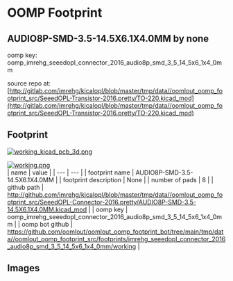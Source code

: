 # OOMP Footprint  
## AUDIO8P-SMD-3.5-14.5X6.1X4.0MM  by none  
  
oomp key: oomp_imrehg_seeedopl_connector_2016_audio8p_smd_3_5_14_5x6_1x4_0mm  
  
source repo at: [http://gitlab.com/imrehg/kicalopl/blob/master/tmp/data//oomlout_oomp_footprint_src/SeeedOPL-Transistor-2016.pretty/TO-220.kicad_mod](http://gitlab.com/imrehg/kicalopl/blob/master/tmp/data//oomlout_oomp_footprint_src/SeeedOPL-Transistor-2016.pretty/TO-220.kicad_mod)  
## Footprint  
  
[![working_kicad_pcb_3d.png](working_kicad_pcb_3d_600.png)](working_kicad_pcb_3d.png)  
  
[![working.png](working_600.png)](working.png)  
| name | value | 
| --- | --- | 
| footprint name | AUDIO8P-SMD-3.5-14.5X6.1X4.0MM | 
| footprint description | None | 
| number of pads | 8 | 
| github path | http://github.com/imrehg/kicalopl/blob/master/tmp/data//oomlout_oomp_footprint_src/SeeedOPL-Connector-2016.pretty/AUDIO8P-SMD-3.5-14.5X6.1X4.0MM.kicad_mod | 
| oomp key | oomp_imrehg_seeedopl_connector_2016_audio8p_smd_3_5_14_5x6_1x4_0mm | 
| oomp bot github | https://github.com/oomlout/oomlout_oomp_footprint_bot/tree/main/tmp/data//oomlout_oomp_footprint_src/footprints/imrehg_seeedopl_connector_2016_audio8p_smd_3_5_14_5x6_1x4_0mm/working | 
## Images  
